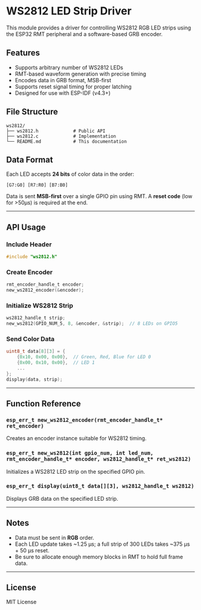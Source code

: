 # WS2812 LED Strip Driver

This module provides a driver for controlling WS2812 RGB LED strips using the ESP32 RMT peripheral and a software-based GRB encoder.

## Features

- Supports arbitrary number of WS2812 LEDs
- RMT-based waveform generation with precise timing
- Encodes data in GRB format, MSB-first
- Supports reset signal timing for proper latching
- Designed for use with ESP-IDF (v4.3+)

## File Structure

```
ws2812/
├── ws2812.h             # Public API
├── ws2812.c             # Implementation
└── README.md            # This documentation
```

## Data Format

Each LED accepts **24 bits** of color data in the order:

```
[G7:G0] [R7:R0] [B7:B0]
```

Data is sent **MSB-first** over a single GPIO pin using RMT. A **reset code** (low for >50µs) is required at the end.

---

## API Usage

### Include Header

```c
#include "ws2812.h"
```

### Create Encoder

```c
rmt_encoder_handle_t encoder;
new_ws2812_encoder(&encoder);
```

### Initialize WS2812 Strip

```c
ws2812_handle_t strip;
new_ws2812(GPIO_NUM_5, 8, &encoder, &strip);  // 8 LEDs on GPIO5
```

### Send Color Data

```c
uint8_t data[8][3] = {
    {0x10, 0x00, 0x00},  // Green, Red, Blue for LED 0
    {0x00, 0x10, 0x00},  // LED 1
    ...
};
display(data, strip);
```

---

## Function Reference

### `esp_err_t new_ws2812_encoder(rmt_encoder_handle_t* ret_encoder)`

Creates an encoder instance suitable for WS2812 timing.

### `esp_err_t new_ws2812(int gpio_num, int led_num, rmt_encoder_handle_t* encoder, ws2812_handle_t* ret_ws2812)`

Initializes a WS2812 LED strip on the specified GPIO pin.

### `esp_err_t display(uint8_t data[][3], ws2812_handle_t ws2812)`

Displays GRB data on the specified LED strip.

---

## Notes

- Data must be sent in **RGB** order.
- Each LED update takes ~1.25 µs; a full strip of 300 LEDs takes ~375 µs + 50 µs reset.
- Be sure to allocate enough memory blocks in RMT to hold full frame data.

---

## License

MIT License
